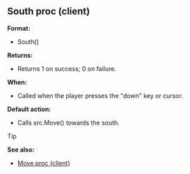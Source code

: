 ## South proc (client)

**Format:**
+   South()

**Returns:**
+   Returns 1 on success; 0 on failure.

**When:**
+   Called when the player presses the "down" key or cursor.

**Default action:**
+   Calls src.Move() towards the south.

> [!TIP] 
> **See also:**
> +   [Move proc (client)](/ref/client/proc/Move.md) 